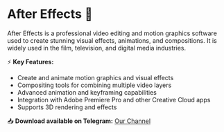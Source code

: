 # After Effects 🎥  

After Effects is a professional video editing and motion graphics software used to create stunning visual effects, animations, and compositions. It is widely used in the film, television, and digital media industries.  

⚡ **Key Features:**  
- Create and animate motion graphics and visual effects  
- Compositing tools for combining multiple video layers  
- Advanced animation and keyframing capabilities  
- Integration with Adobe Premiere Pro and other Creative Cloud apps  
- Supports 3D rendering and effects  

📥 **Download available on Telegram:** [Our Channel](https://t.me/aftereffects_adobe)  
